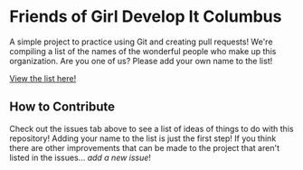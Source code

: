 # Friends of Girl Develop It Columbus
A simple project to practice using Git and creating pull requests! We're
compiling a list of the names of the wonderful people who make up this
organization. Are you one of us? Please add your own name to the list!

[View the list here!](https://csteinert.github.io/friends-of-gdic/)

## How to Contribute
Check out the issues tab above to see a list of ideas of things to do with this
repository! Adding your name to the list is just the first step! If you think
there are other improvements that can be made to the project that aren't listed
in the issues... *add a new issue*!